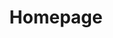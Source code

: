 ---
title: Homepage
layout: homepage
image: assets/images/screenshot-2020-05-07-at-16-12-32_orig.png

header-text-1: Get better Results faster
header-text-2: "&nbsp;Data to Action &#8203;in real-time&#8203;"
button-text: get in touch!

section-title: "The road from Data to Actions is&nbsp;treacherous"
multi-column:
  - text: "&#8203;From Big Data"
  - text: "to Analysis and&nbsp;Modeling&nbsp;"
  - text: to Action
  - text: to Results yeaah
---